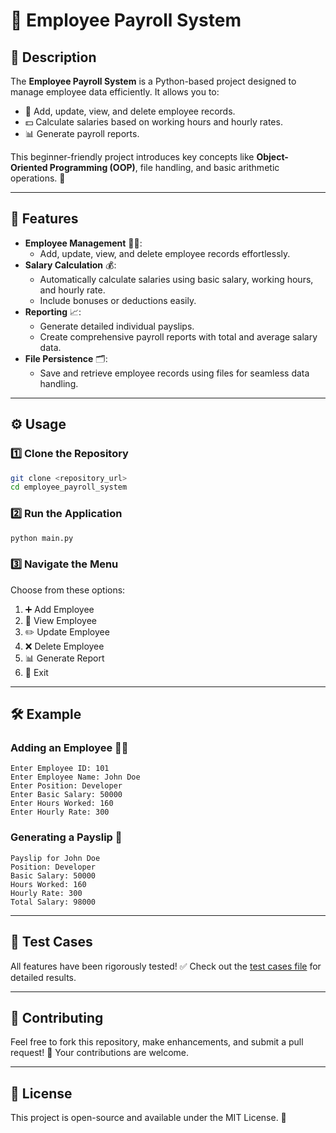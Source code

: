 # 🚀 Employee Payroll System

## 📜 Description
The **Employee Payroll System** is a Python-based project designed to manage employee data efficiently. It allows you to:
- 📝 Add, update, view, and delete employee records.
- 💵 Calculate salaries based on working hours and hourly rates.
- 📊 Generate payroll reports.

This beginner-friendly project introduces key concepts like **Object-Oriented Programming (OOP)**, file handling, and basic arithmetic operations. 🎉

---

## 🌟 Features
- **Employee Management** 🧑‍💼:
  - Add, update, view, and delete employee records effortlessly.
- **Salary Calculation** 💰:
  - Automatically calculate salaries using basic salary, working hours, and hourly rate.
  - Include bonuses or deductions easily.
- **Reporting** 📈:
  - Generate detailed individual payslips.
  - Create comprehensive payroll reports with total and average salary data.
- **File Persistence** 🗂️:
  - Save and retrieve employee records using files for seamless data handling.

---

## ⚙️ Usage

### 1️⃣ Clone the Repository
```bash
git clone <repository_url>
cd employee_payroll_system
```

### 2️⃣ Run the Application
```bash
python main.py
```

### 3️⃣ Navigate the Menu
Choose from these options:
1. ➕ Add Employee
2. 👀 View Employee
3. ✏️ Update Employee
4. ❌ Delete Employee
5. 📊 Generate Report
6. 🚪 Exit

---

## 🛠️ Example
### Adding an Employee 🧑‍💼
```plaintext
Enter Employee ID: 101
Enter Employee Name: John Doe
Enter Position: Developer
Enter Basic Salary: 50000
Enter Hours Worked: 160
Enter Hourly Rate: 300
```

### Generating a Payslip 📄
```plaintext
Payslip for John Doe
Position: Developer
Basic Salary: 50000
Hours Worked: 160
Hourly Rate: 300
Total Salary: 98000
```

---

## 🧪 Test Cases
All features have been rigorously tested! ✅ Check out the [test cases file](./TEST_CASES.md) for detailed results.

---

## 🤝 Contributing
Feel free to fork this repository, make enhancements, and submit a pull request! 🎉 Your contributions are welcome.

---

## 📄 License
This project is open-source and available under the MIT License. 📜
